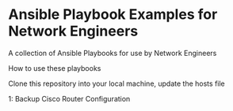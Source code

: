 # Ansible Playbook Examples for Network Engineers 

A collection of Ansible Playbooks for use by Network Engineers 

How to use these playbooks

Clone this repository into your local machine, update the hosts file 

1: Backup Cisco Router Configuration 

